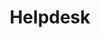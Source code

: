 ---
is_hidden: true
lead: "Mocht u algemene of technische vragen hebben over een van onze producten of diensten, raadpleeg dan onze helpdesk pagina's om een antwoord te vinden."
jumbotron_show: true
jumbotron_title: Helpdesk
jumbotron_subtitle: |
  Mocht u algemene of technische vragen hebben over een van onze producten of diensten, raadpleeg dan onze helpdesk pagina's om een antwoord te vinden.
  
  <form action="/helpdesk" method="GET" class="form form-inline">
  <input type="text" name="q" class="form-control" />
  <button class="btn btn-success">Search</button>
  </form>
jumbotron_background_image:
  - /assets/img/desert.jpg
title: Helpdesk
fieldset: page
template: support/index
id: 1efc1d55-8873-4563-b7cc-538de3d25cea
---